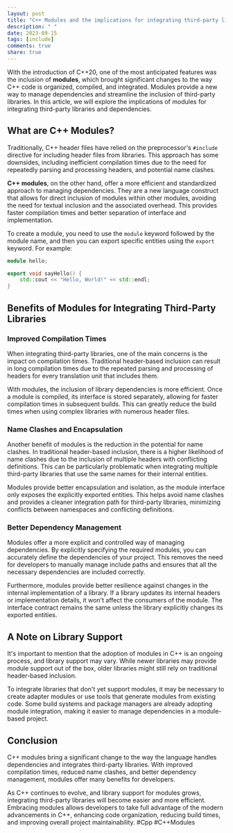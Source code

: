 ```yaml
---
layout: post
title: "C++ Modules and the implications for integrating third-party libraries and dependencies"
description: " "
date: 2023-09-15
tags: [include]
comments: true
share: true
---
```


With the introduction of C++20, one of the most anticipated features was the inclusion of **modules**, which brought significant changes to the way C++ code is organized, compiled, and integrated. Modules provide a new way to manage dependencies and streamline the inclusion of third-party libraries. In this article, we will explore the implications of modules for integrating third-party libraries and dependencies.

## What are C++ Modules?

Traditionally, C++ header files have relied on the preprocessor's `#include` directive for including header files from libraries. This approach has some downsides, including inefficient compilation times due to the need for repeatedly parsing and processing headers, and potential name clashes.

**C++ modules**, on the other hand, offer a more efficient and standardized approach to managing dependencies. They are a new language construct that allows for direct inclusion of modules within other modules, avoiding the need for textual inclusion and the associated overhead. This provides faster compilation times and better separation of interface and implementation.

To create a module, you need to use the `module` keyword followed by the module name, and then you can export specific entities using the `export` keyword. For example:

```cpp
module hello;

export void sayHello() {
    std::cout << "Hello, World!" << std::endl;
}
```

## Benefits of Modules for Integrating Third-Party Libraries

### Improved Compilation Times

When integrating third-party libraries, one of the main concerns is the impact on compilation times. Traditional header-based inclusion can result in long compilation times due to the repeated parsing and processing of headers for every translation unit that includes them.

With modules, the inclusion of library dependencies is more efficient. Once a module is compiled, its interface is stored separately, allowing for faster compilation times in subsequent builds. This can greatly reduce the build times when using complex libraries with numerous header files.

### Name Clashes and Encapsulation

Another benefit of modules is the reduction in the potential for name clashes. In traditional header-based inclusion, there is a higher likelihood of name clashes due to the inclusion of multiple headers with conflicting definitions. This can be particularly problematic when integrating multiple third-party libraries that use the same names for their internal entities.

Modules provide better encapsulation and isolation, as the module interface only exposes the explicitly exported entities. This helps avoid name clashes and provides a cleaner integration path for third-party libraries, minimizing conflicts between namespaces and conflicting definitions.

### Better Dependency Management

Modules offer a more explicit and controlled way of managing dependencies. By explicitly specifying the required modules, you can accurately define the dependencies of your project. This removes the need for developers to manually manage include paths and ensures that all the necessary dependencies are included correctly.

Furthermore, modules provide better resilience against changes in the internal implementation of a library. If a library updates its internal headers or implementation details, it won't affect the consumers of the module. The interface contract remains the same unless the library explicitly changes its exported entities.

## A Note on Library Support

It's important to mention that the adoption of modules in C++ is an ongoing process, and library support may vary. While newer libraries may provide module support out of the box, older libraries might still rely on traditional header-based inclusion.

To integrate libraries that don't yet support modules, it may be necessary to create adapter modules or use tools that generate modules from existing code. Some build systems and package managers are already adopting module integration, making it easier to manage dependencies in a module-based project.

## Conclusion

C++ modules bring a significant change to the way the language handles dependencies and integrates third-party libraries. With improved compilation times, reduced name clashes, and better dependency management, modules offer many benefits for developers.

As C++ continues to evolve, and library support for modules grows, integrating third-party libraries will become easier and more efficient. Embracing modules allows developers to take full advantage of the modern advancements in C++, enhancing code organization, reducing build times, and improving overall project maintainability. #Cpp #C++Modules